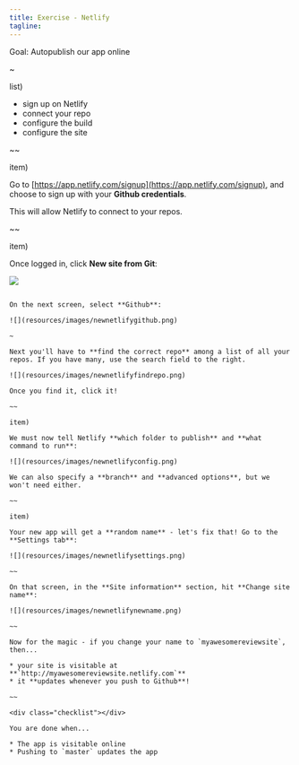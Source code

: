 ```yaml
---
title: Exercise - Netlify
tagline:
---
```


<div class="goal"></div>

Goal: Autopublish our app online

~

list)

* sign up on Netlify
* connect your repo
* configure the build
* configure the site


~~

item)

Go to [https://app.netlify.com/signup](https://app.netlify.com/signup), and choose to sign up with your **Github credentials**.

This will allow Netlify to connect to your repos.

~~

item)

Once logged in, click **New site from Git**:

![](resources/images/newnetlify.png)

~~~

On the next screen, select **Github**:

![](resources/images/newnetlifygithub.png)

~

Next you'll have to **find the correct repo** among a list of all your repos. If you have many, use the search field to the right.

![](resources/images/newnetlifyfindrepo.png)

Once you find it, click it!

~~

item)

We must now tell Netlify **which folder to publish** and **what command to run**:

![](resources/images/newnetlifyconfig.png)

We can also specify a **branch** and **advanced options**, but we won't need either.

~~

item)

Your new app will get a **random name** - let's fix that! Go to the **Settings tab**:

![](resources/images/newnetlifysettings.png)

~~

On that screen, in the **Site information** section, hit **Change site name**:

![](resources/images/newnetlifynewname.png)

~~

Now for the magic - if you change your name to `myawesomereviewsite`, then...

* your site is visitable at **`http://myawesomereviewsite.netlify.com`**
* it **updates whenever you push to Github**!

~~

<div class="checklist"></div>

You are done when...

* The app is visitable online
* Pushing to `master` updates the app
